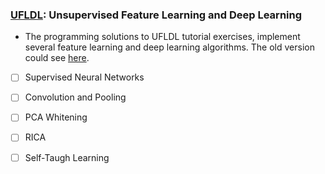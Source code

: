 ### [UFLDL](http://ufldl.stanford.edu/tutorial/): Unsupervised Feature Learning and Deep Learning

- The programming solutions to UFLDL tutorial exercises, implement several feature learning and deep learning algorithms. The old version could see [here](http://ufldl.stanford.edu/wiki/index.php/UFLDL_Tutorial).

- [ ] Supervised Neural Networks 
- [ ] Convolution and Pooling 
- [ ] PCA Whitening 
- [ ] RICA 
- [ ] Self-Taugh Learning

